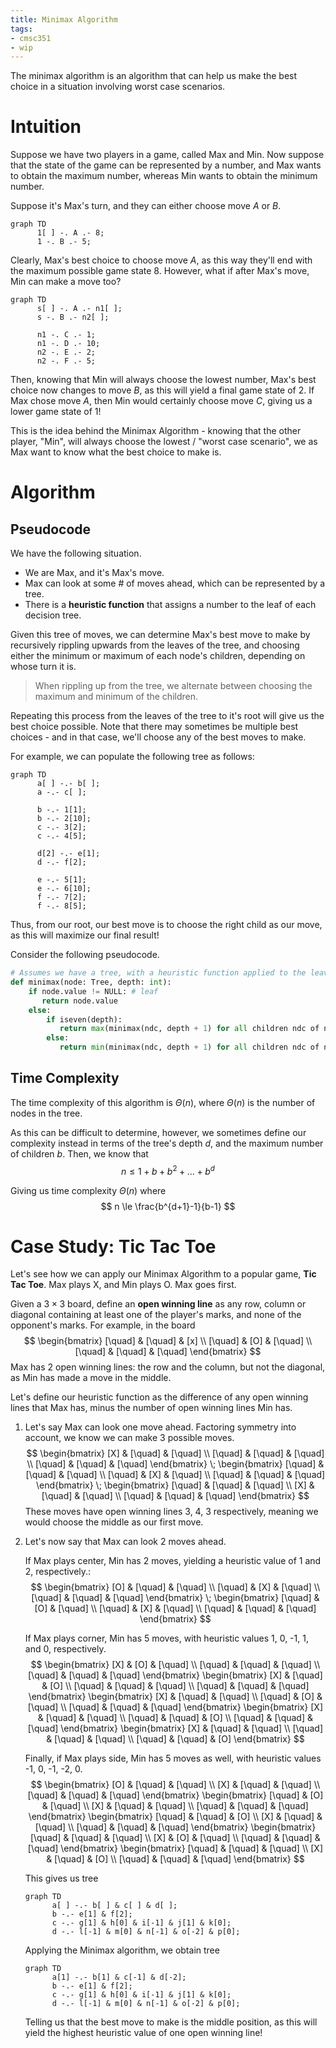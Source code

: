 ```yaml
---
title: Minimax Algorithm
tags:
- cmsc351
- wip
---
```


The minimax algorithm is an algorithm that can help us make the best choice in a situation involving worst case scenarios.

# Intuition
Suppose we have two players in a game, called Max and Min. Now suppose that the state of the game can be represented by a number, and Max wants to obtain the maximum number, whereas Min wants to obtain the minimum number.

Suppose it's Max's turn, and they can either choose move $A$ or $B$.

```mermaid
graph TD
      1[ ] -. A .- 8;
      1 -. B .- 5;
```

Clearly, Max's best choice to choose move $A$, as this way they'll end with the maximum possible game state 8. However, what if after Max's move, Min can make a move too?

```mermaid
graph TD
      s[ ] -. A .- n1[ ];
      s -. B .- n2[ ];

      n1 -. C .- 1;
      n1 -. D .- 10;
      n2 -. E .- 2;
      n2 -. F .- 5;
```

Then, knowing that Min will always choose the lowest number, Max's best choice now changes to move $B$, as this will yield a final game state of 2. If Max chose move $A$, then Min would certainly choose move $C$, giving us a lower game state of 1!

This is the idea behind the Minimax Algorithm - knowing that the other player, "Min", will always choose the lowest / "worst case scenario", we as Max want to know what the best choice to make is.

# Algorithm
## Pseudocode
We have the following situation.
- We are Max, and it's Max's move.
- Max can look at some # of moves ahead, which can be represented by a tree.
- There is a **heuristic function** that assigns a number to the leaf of each decision tree.

Given this tree of moves, we can determine Max's best move to make by recursively rippling upwards from the leaves of the tree, and choosing either the minimum or maximum of each node's children, depending on whose turn it is.
> When rippling up from the tree, we alternate between choosing the maximum and minimum of the children.

Repeating this process from the leaves of the tree to it's root will give us the best choice possible. Note that there may sometimes be multiple best choices - and in that case, we'll choose any of the best moves to make.

For example, we can populate the following tree as follows:

```mermaid
graph TD
      a[ ] -.- b[ ];
      a -.- c[ ];

      b -.- 1[1];
      b -.- 2[10];
      c -.- 3[2];
      c -.- 4[5];

      d[2] -.- e[1];
      d -.- f[2];

      e -.- 5[1];
      e -.- 6[10];
      f -.- 7[2];
      f -.- 8[5];
```
Thus, from our root, our best move is to choose the right child as our move, as this will maximize our final result!

Consider the following pseudocode.

```python
# Assumes we have a tree, with a heuristic function applied to the leaves.
def minimax(node: Tree, depth: int):
    if node.value != NULL: # leaf
       return node.value
    else:
        if iseven(depth):
           return max(minimax(ndc, depth + 1) for all children ndc of node)
        else:
           return min(minimax(ndc, depth + 1) for all children ndc of node)
```

## Time Complexity 
The time complexity of this algorithm is $\Theta(n)$, where $\Theta(n)$ is the number of nodes in the tree.

As this can be difficult to determine, however, we sometimes define our complexity instead in terms of the tree's depth $d$, and the maximum number of children $b$. Then, we know that
$$
n \le 1 + b + b^2 + \dots + b^d
$$

Giving us time complexity $\Theta(n)$ where
$$
n \le \frac{b^{d+1}-1}{b-1}
$$

# Case Study: Tic Tac Toe
Let's see how we can apply our Minimax Algorithm to a popular game, **Tic Tac Toe**. Max plays X, and Min plays O. Max goes first.

Given a $3 \times 3$ board, define an **open winning line** as any row, column or diagonal containing at least one of the player's marks, and none of the opponent's marks. For example, in the board
$$
\begin{bmatrix}
        [\quad] & [\quad] & [x] \\
        [\quad] & [O] & [\quad] \\
        [\quad] & [\quad] & [\quad]
\end{bmatrix}
$$
Max has 2 open winning lines: the row and the column, but not the diagonal, as Min has made a move in the middle.

Let's define our heuristic function as the difference of any open winning lines that Max has, minus the number of open winning lines Min has.

1. Let's say Max can look one move ahead. Factoring symmetry into account, we know we can make 3 possible moves.
   $$
   \begin{bmatrix}
           [X] & [\quad] & [\quad] \\
           [\quad] & [\quad] & [\quad] \\
           [\quad] & [\quad] & [\quad]
   \end{bmatrix} \;
   \begin{bmatrix}
           [\quad] & [\quad] & [\quad] \\
           [\quad] & [X] & [\quad] \\
           [\quad] & [\quad] & [\quad]
   \end{bmatrix} \;
   \begin{bmatrix}
           [\quad] & [\quad] & [\quad] \\
           [X] & [\quad] & [\quad] \\
           [\quad] & [\quad] & [\quad]
   \end{bmatrix}
   $$
   These moves have open winning lines 3, 4, 3 respectively, meaning we would choose the middle as our first move.

2. Let's now say that Max can look 2 moves ahead.

   If Max plays center, Min has 2 moves, yielding a heuristic value of 1 and 2, respectively.:
   $$
   \begin{bmatrix}
           [O] & [\quad] & [\quad] \\
           [\quad] & [X] & [\quad] \\
           [\quad] & [\quad] & [\quad]
   \end{bmatrix} \;
   \begin{bmatrix}
           [\quad] & [O] & [\quad] \\
           [\quad] & [X] & [\quad] \\
           [\quad] & [\quad] & [\quad]
   \end{bmatrix}
   $$

   If Max plays corner, Min has 5 moves, with heuristic values 1, 0, -1, 1, and 0, respectively.
   $$
   \begin{bmatrix}
           [X] & [O] & [\quad] \\
           [\quad] & [\quad] & [\quad] \\
           [\quad] & [\quad] & [\quad]
   \end{bmatrix}
   \begin{bmatrix}
           [X] & [\quad] & [O] \\
           [\quad] & [\quad] & [\quad] \\
           [\quad] & [\quad] & [\quad]
   \end{bmatrix}
   \begin{bmatrix}
           [X] & [\quad] & [\quad] \\
           [\quad] & [O] & [\quad] \\
           [\quad] & [\quad] & [\quad]
   \end{bmatrix}
   \begin{bmatrix}
           [X] & [\quad] & [\quad] \\
           [\quad] & [\quad] & [O] \\
           [\quad] & [\quad] & [\quad]
   \end{bmatrix}
   \begin{bmatrix}
           [X] & [\quad] & [\quad] \\
           [\quad] & [\quad] & [\quad] \\
           [\quad] & [\quad] & [O]
   \end{bmatrix}
   $$

   Finally, if Max plays side, Min has 5 moves as well, with heuristic values -1, 0, -1, -2, 0.
   $$
   \begin{bmatrix}
           [O] & [\quad] & [\quad] \\
           [X] & [\quad] & [\quad] \\
           [\quad] & [\quad] & [\quad]
   \end{bmatrix}
   \begin{bmatrix}
           [\quad] & [O] & [\quad] \\
           [X] & [\quad] & [\quad] \\
           [\quad] & [\quad] & [\quad]
   \end{bmatrix}
   \begin{bmatrix}
           [\quad] & [\quad] & [O] \\
           [X] & [\quad] & [\quad] \\
           [\quad] & [\quad] & [\quad]
   \end{bmatrix}
   \begin{bmatrix}
           [\quad] & [\quad] & [\quad] \\
           [X] & [O] & [\quad] \\
           [\quad] & [\quad] & [\quad]
   \end{bmatrix}
   \begin{bmatrix}
           [\quad] & [\quad] & [\quad] \\
           [X] & [\quad] & [O] \\
           [\quad] & [\quad] & [\quad]
   \end{bmatrix}
   $$

   This gives us tree
   ```mermaid
   graph TD
         a[ ] -.- b[ ] & c[ ] & d[ ];
         b -.- e[1] & f[2];
         c -.- g[1] & h[0] & i[-1] & j[1] & k[0];
         d -.- l[-1] & m[0] & n[-1] & o[-2] & p[0];
   ```
   Applying the Minimax algorithm, we obtain tree
   ```mermaid
   graph TD
         a[1] -.- b[1] & c[-1] & d[-2];
         b -.- e[1] & f[2];
         c -.- g[1] & h[0] & i[-1] & j[1] & k[0];
         d -.- l[-1] & m[0] & n[-1] & o[-2] & p[0];
   ```
   Telling us that the best move to make is the middle position, as this will yield the highest heuristic value of one open winning line!